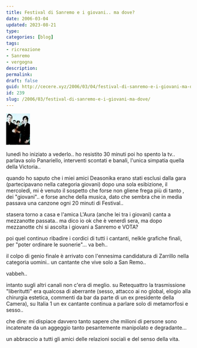 ```yaml
---
title: Festival di Sanremo e i giovani.. ma dove?
date: 2006-03-04
updated: 2023-08-21
type: 
categories: [blog]
tags:
- ricreazione
- Sanremo
- vergogna
description: 
permalink: 
draft: false
guid: http://cecere.xyz/2006/03/04/festival-di-sanremo-e-i-giovani-ma-dove/
id: 239
slug: /2006/03/festival-di-sanremo-e-i-giovani-ma-dove/
---
```


![](../../../assets/img/post/2006/deasonika.jpg)

lunedì ho iniziato a vederlo.. ho resistito 30 minuti poi ho spento la tv.. parlava solo Panariello, interventi scontati e banali, l'unica simpatia quella della Victoria..

quando ho saputo che i miei amici Deasonika erano stati esclusi dalla gara (partecipavano nella categoria giovani) dopo una sola esibizione, il mercoledì, mi è venuto il sospetto che forse non gliene frega più di tanto , dei "giovani".. e forse anche della musica, dato che sembra che in media passava una canzone ogni 20 minuti di Festival..

stasera torno a casa e l'amica L'Aura (anche lei tra i giovani) canta a mezzanotte passata.. ma dico io ok che è venerdì sera, ma dopo mezzanotte chi si ascolta i giovani a Sanremo e VOTA?

poi quel continuo ribadire i cordici di tutti i cantanti, nelkle grafiche finali, per "poter ordinare le suonerie"… va beh..

il colpo di genio finale è arrivato con l'ennesima candidatura di Zarrillo nella categoria uomini.. un cantante che vive solo a San Remo..
  
vabbeh..

intanto sugli altri canali non c'era di meglio. su Retequattro la trasmissione "liberitutti" era qualcosa di aberrante (sesso, attacco ai no global, elogio alla chirurgia estetica, commenti da bar da parte di un ex presidente della Camera), su Italia 1 un ex cantante continua a parlare solo di metamorfosi e sesso..

che dire: mi dispiace davvero tanto sapere che milioni di persone sono incatenate da un aggeggio tanto pesantemente manipolato e degradante…

un abbraccio a tutti gli amici delle relazioni sociali e del senso della vita.